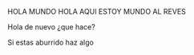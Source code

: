 HOLA MUNDO 
 HOLA AQUI ESTOY MUNDO AL REVES

 Hola de nuevo ¿que hace?

 Si estas aburrido haz algo
 